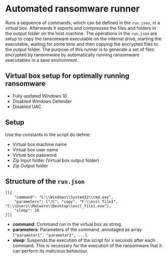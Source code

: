 # Automated ransomware runner

Runs a sequence of commands, which can be defined in the `run.json`, in a virtual box. Afterwards it exports and compresses the files and folders in the output folder on the host machine.
The operations in the `run.json` are setup to copy the ransomware executable on the internal drive, starting the executable, waiting for some time and then copying the encrypted files to the output folder.
The purpose of this runner is to generate a set of files encrypted by ransomware by automatically running ransomware executables in a save environment.

## Virtual box setup for optimally running ransomware

* Fully updated Windows 10
* Disabled Windows Defender
* Disabled UAC

## Setup

Use the constants in the script do define:

* Virtual box machine name
* Virtual box user name
* Virtual box password
* Zip Input folder (Virtual box output folder)
* Zip Output folder

## Structure of the `run.json`

```
[[{
    "command": "C:\\Windows\\System32\\cmd.exe",
    "parameters": ["/C", "copy", "F:\\evil_file1", "C:\\Users\\Malware\\Desktop\\evil_file1.exe"],
    "sleep": 10
}]]
```

* **command**: Command run in the virtual box as string.
* **parameters**: Parameters of the command, annotaged as array `["parameter1", "parameter2", ...]`.
* **sleep**: Suspends the execution of the script for x seconds after each command. This is necessary for the execution of the ransomware that it can perform its malicious behaviour.